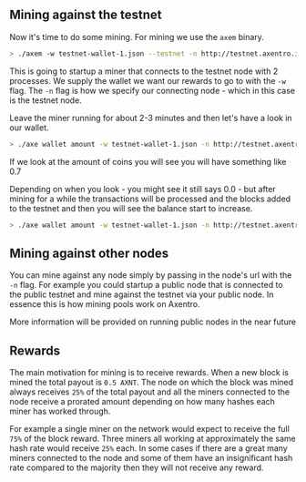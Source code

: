 ## Mining against the testnet

Now it's time to do some mining. For mining we use the `axem` binary.

```bash
> ./axem -w testnet-wallet-1.json --testnet -n http://testnet.axentro.io --process=2
```

This is going to startup a miner that connects to the testnet node with 2 processes. We supply the wallet we want our rewards to go to with the `-w` flag. The `-n` flag is how we specify our connecting node - which in this case is the testnet node.

Leave the miner running for about 2-3 minutes and then let's have a look in our wallet.

```bash
> ./axe wallet amount -w testnet-wallet-1.json -n http://testnet.axentro.io
```

If we look at the amount of coins you will see you will have something like 0.7 

Depending on when you look - you might see it still says 0.0 - but after mining for a while the transactions will be processed and the blocks added to the testnet and then you will see the balance start to increase.

```bash
> ./axe wallet amount -w testnet-wallet-1.json -n http://testnet.axentro.io
```

## Mining against other nodes

You can mine against any node simply by passing in the node's url with the `-n` flag. For example you could startup a public node that is connected to the public testnet and mine against the testnet via your public node. In essence this is how mining pools work on Axentro.

More information will be provided on running public nodes in the near future

## Rewards

The main motivation for mining is to receive rewards. When a new block is mined the total payout is `0.5 AXNT`. The node on which the block was mined always receives `25%` of the total payout and all the miners connected to the node receive a prorated amount depending on how many hashes each miner has worked through.

For example a single miner on the network would expect to receive the full `75%` of the block reward. Three miners all working at approximately the same hash rate would receive `25%` each. In some cases if there are a great many miners connected to the node and some of them have an insignificant hash rate compared to the majority then they will not receive any reward.